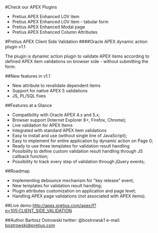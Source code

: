 #Check our APEX Plugins
* Pretius APEX Enhanced LOV item 
* Pretius APEX Enhanced LOV item - tabular form
* Pretius APEX Enhanced Modal page
* Pretius APEX Enhanced Column Attributes 

#Pretius APEX Client Side Validation
####Oracle APEX dynamic action plugin v1.1

The plugin is dynamic action plugin to validate APEX items according to defined APEX item validations on browser side - without submitting the form.

##New features in v1.1
* New attribute to revalidate dependent items
* Support for native APEX 5 validations
* JS, PL/SQL fixes

##Features at a Glance
* Compatibility with Oracle APEX 4.x and 5.x;
* Browser support (Internet Explorer 8+, Firefox, Chrome);
* Live validation for APEX Items
* Integrated with standard APEX item validations
* Easy to install and use (without single line of JavaScript);
* Easy to implement for entire application by dynamic action on Page 0;
* Ready to use three templates for validation result handling
* Possibility to define custom validation result handling through JS callback function;
* Possibility to track every step of validation through jQuery events;

##Roadmap
* Implementing debounce mechanism for "key release" event;
* New templates for validation result handling;
* Plugin attributes customization on application and page level;
* Handling APEX page validations (not associated with APEX items).

##Live demo
http://apex.pretius.com/apex/f?p=105:CLIENT_SIDE_VALIDATION

##Author
Bartosz Ostrowski
twitter: @bostrowsk1
e-mail: bostrowski@pretius.com
